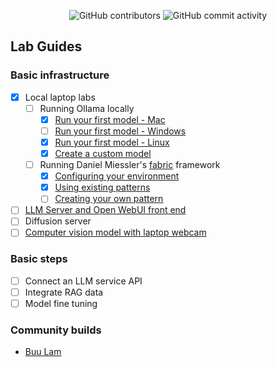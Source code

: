 <p align="center">
<img alt="GitHub contributors" src="https://img.shields.io/github/contributors/buulam/AI-stepbystep?style=flat-square&logo=refinedgithub&logoColor=ffffff">
<img alt="GitHub commit activity" src="https://img.shields.io/github/commit-activity/t/buulam/AI-stepbystep?style=social&logo=github&logoColor=000000">
</p>

## Lab Guides

### Basic infrastructure
- [x] Local laptop labs
  - [ ] Running Ollama locally
    - [x] [Run your first model - Mac](/ollama_basics/ollama_mac.md)
    - [ ] [Run your first model - Windows](/ollama_basics/ollama_win.md)
    - [x] [Run your first model - Linux](/ollama_basics/ollama_lnx.md)
    - [x] [Create a custom model](/ollama_basics/custom_model.md)
  - [ ] Running Daniel Miessler's [fabric](https://github.com/danielmiessler/fabric) framework
      - [x] [Configuring your environment](fabric/env_config.md)
      - [x] [Using existing patterns](fabric/existing_patterns.md)
      - [ ] [Creating your own pattern](fabric/custom_patterns.md)
- [ ] [LLM Server and Open WebUI front end](/lab2/README.md)
- [ ] Diffusion server
- [ ] [Computer vision model with laptop webcam](/lab4/README.md)

### Basic steps
- [ ] Connect an LLM service API
- [ ] Integrate RAG data
- [ ] Model fine tuning

### Community builds
- [Buu Lam](builds/buu_lam.md)